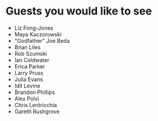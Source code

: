 # Guests you would like to see

* Liz Fong-Jones
* Maya Kaczorowski
* "Godfather" Joe Beda
* Brian Liles
* Rob Szumski 
* Ian Coldwater
* Erica Parker
* Larry Pruss
* Julia Evans
* Idit Levine 
* Brandon Phillips
* Alex Polvi
* Chris Lentricchia 
* Gareth Rushgrove
